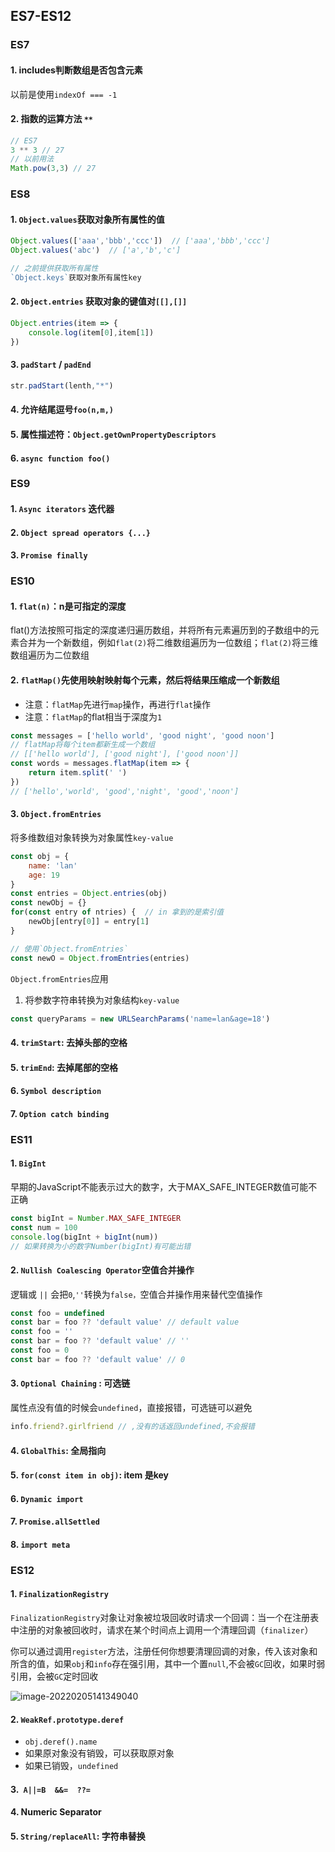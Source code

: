 ## ES7-ES12

### ES7

#### 1. includes判断数组是否包含元素

以前是使用`indexOf === -1`

#### 2. 指数的运算方法 `**`

```js
// ES7
3 ** 3 // 27
// 以前用法
Math.pow(3,3) // 27
```

### ES8

#### 1. `Object.values`获取对象所有属性的值

```js
Object.values(['aaa','bbb','ccc'])  // ['aaa','bbb','ccc']
Object.values('abc')  // ['a','b','c']

// 之前提供获取所有属性
`Object.keys`获取对象所有属性key
```

#### 2.  `Object.entries` 获取对象的键值对`[[],[]]`

```js
Object.entries(item => {
    console.log(item[0],item[1])
})
```

#### 3. `padStart` / `padEnd`

```js
str.padStart(lenth,"*")
```

#### 4. 允许结尾逗号`foo(n,m,)`

#### 5. 属性描述符：`Object.getOwnPropertyDescriptors`

#### 6. `async function foo()`

### ES9

#### 1. `Async iterators` 迭代器

#### 2. `Object spread operators {...}`

#### 3. `Promise finally`

### ES10

#### 1. `flat(n)`：n是可指定的深度

flat()方法按照可指定的深度递归遍历数组，并将所有元素遍历到的子数组中的元素合并为一个新数组，例如`flat(2)`将二维数组遍历为一位数组；`flat(2)`将三维数组遍历为二位数组

#### 2. `flatMap()`先使用映射映射每个元素，然后将结果压缩成一个新数组

- 注意：`flatMap`先进行`map`操作，再进行`flat`操作
- 注意：`flatMap`的flat相当于深度为`1`

```js
const messages = ['hello world', 'good night', 'good noon']
// flatMap将每个item都新生成一个数组
// [['hello world'], ['good night'], ['good noon']]
const words = messages.flatMap(item => {
    return item.split(' ')
})
// ['hello','world', 'good','night', 'good','noon']
```

#### 3. `Object.fromEntries`

将多维数组对象转换为对象属性`key-value`

```js
const obj = {
    name: 'lan'
    age: 19
}
const entries = Object.entries(obj)
const newObj = {}
for(const entry of ntries) {  // in 拿到的是索引值
    newObj[entry[0]] = entry[1]
}

// 使用`Object.fromEntries`
const newO = Object.fromEntries(entries)
```

`Object.fromEntries`应用

1. 将参数字符串转换为对象结构`key-value`

```js
const queryParams = new URLSearchParams('name=lan&age=18')
```

#### 4. `trimStart`: 去掉头部的空格

#### 5. `trimEnd`: 去掉尾部的空格

#### 6. `Symbol description`

#### 7. `Option catch binding`

### ES11

#### 1. `BigInt`

早期的JavaScript不能表示过大的数字，大于MAX_SAFE_INTEGER数值可能不正确

```js
const bigInt = Number.MAX_SAFE_INTEGER
const num = 100
console.log(bigInt + bigInt(num))
// 如果转换为小的数字Number(bigInt)有可能出错
```

#### 2. `Nullish Coalescing Operator`空值合并操作

逻辑或 `||` 会把`0`,`''`转换为`false，`空值合并操作用来替代空值操作

```js
const foo = undefined
const bar = foo ?? 'default value' // default value
const foo = ''
const bar = foo ?? 'default value' // ''
const foo = 0
const bar = foo ?? 'default value' // 0
```

#### 3. `Optional Chaining` : 可选链

属性点没有值的时候会`undefined`，直接报错，可选链可以避免

```js
info.friend?.girlfriend // ,没有的话返回undefined,不会报错
```

#### 4. `GlobalThis`: 全局指向

#### 5. `for(const item in obj)`: item 是key

#### 6. `Dynamic import`

#### 7. `Promise.allSettled`

#### 8. `import meta`

### ES12

#### 1. `FinalizationRegistry`

`FinalizationRegistry`对象让对象被垃圾回收时请求一个回调：当一个在注册表中注册的对象被回收时，请求在某个时间点上调用一个清理回调（`finalizer`）

你可以通过调用`register`方法，注册任何你想要清理回调的对象，传入该对象和所含的值，如果`obj`和`info`存在强引用，其中一个置`null`,不会被`GC`回收，如果时弱引用，会被`GC`定时回收

![image-20220205141349040](@alias/image-20220205141349040.png)

#### 2. `WeakRef.prototype.deref`

- `obj.deref().name`
- 如果原对象没有销毁，可以获取原对象
- 如果已销毁，`undefined`

#### 3.` A||=B  &&=  ??=`

#### 4. Numeric Separator

#### 5. `String/replaceAll`: 字符串替换

<Valine></Valine>

